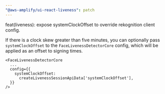 ```yaml
---
"@aws-amplify/ui-react-liveness": patch
---
```


feat(liveness): expose systemClockOffset to override rekognition client config.

If there is a clock skew greater than five minutes, you can optionally pass `systemClockOffset` to the `FaceLivenessDetectorCore` config, which will be applied as an offset to signing times. 
```
<FaceLivenessDetectorCore
  ...
  config={{
    systemClockOffset:
      createLivenessSessionApiData['systemClockOffset'],
  }}
/>
```
